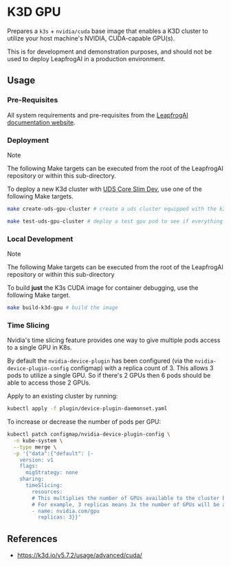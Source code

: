 # K3D GPU

Prepares a `k3s` + `nvidia/cuda` base image that enables a K3D cluster to utilize your host machine's NVIDIA, CUDA-capable GPU(s).

This is for development and demonstration purposes, and should not be used to deploy LeapfrogAI in a production environment.

## Usage

### Pre-Requisites

All system requirements and pre-requisites from the [LeapfrogAI documentation website](https://docs.leapfrog.ai/docs/local-deploy-guide/quick_start/).

### Deployment

> [!NOTE]
> The following Make targets can be executed from the root of the LeapfrogAI repository or within this sub-directory.

To deploy a new K3d cluster with [UDS Core Slim Dev](https://github.com/defenseunicorns/uds-core#uds-package-development), use one of the following Make targets.

```bash
make create-uds-gpu-cluster # create a uds cluster equipped with the k3d-gpu image

make test-uds-gpu-cluster # deploy a test gpu pod to see if everything is working
```

### Local Development

> [!NOTE]
> The following Make targets can be executed from the root of the LeapfrogAI repository or within this sub-directory

To build **just** the K3s CUDA image for container debugging, use the following Make target.

```bash
make build-k3d-gpu # build the image
```

### Time Slicing

Nvidia's time slicing feature provides one way to give multiple pods access to a single GPU in K8s.

By default the `nvidia-device-plugin` has been configured (via the `nvidia-device-plugin-config` configmap) with a replica count of 3. This allows 3 pods to utilize a single GPU. So if there's 2 GPUs then 6 pods should be able to access those 2 GPUs.

Apply to an existing cluster by running:

```bash
kubectl apply -f plugin/device-plugin-daemonset.yaml
```

To increase or decrease the number of pods per GPU:

```bash
kubectl patch configmap/nvidia-device-plugin-config \
  -n kube-system \
  --type merge \
  -p '{"data":{"default": |-
    version: v1
    flags:
      migStrategy: none
    sharing:
      timeSlicing:
        resources:
        # This multiplies the number of GPUs available to the cluster by the number of replicas
        # For example, 3 replicas means 3x the number of GPUs will be available
        - name: nvidia.com/gpu
          replicas: 3}}'
```

## References

* https://k3d.io/v5.7.2/usage/advanced/cuda/
